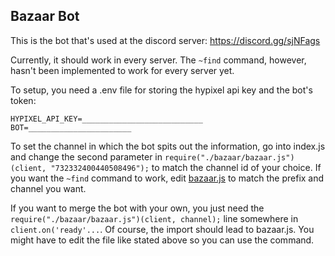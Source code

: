 ## Bazaar Bot


This is the bot that's used at the discord server: https://discord.gg/sjNFags

Currently, it should work in every server. The `~find` command, however, hasn't been implemented to work for every server yet.

To setup, you need a .env file for storing the hypixel api key and the bot's token:
```
HYPIXEL_API_KEY=___________________________
BOT=_______________________
```

To set the channel in which the bot spits out the information, go into index.js and change the second parameter in `require("./bazaar/bazaar.js")(client, "732332400440508496");` to match the channel id of your choice. 
If you want the `~find` command to work, edit [bazaar.js](https://github.com/symt/BazaarNotifier/blob/master/discord-bot/src/bazaar/bazaar.js#L22-L25) to match the prefix and channel you want.



If you want to merge the bot with your own, you just need the `require("./bazaar/bazaar.js")(client, channel);` line somewhere in `client.on('ready'...`. Of course, the import should lead to bazaar.js. You might have to edit the file like stated above so you can use the command.

